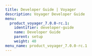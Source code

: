 ```yaml
---
title: Developer Guide | Voyager
description: Voyager Developer Guide
menu:
  product_voyager_7.0.0-rc.1:
    identifier: developer-guide
    name: Developer Guide
    parent: setup
    weight: 40
menu_name: product_voyager_7.0.0-rc.1
---
```

